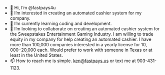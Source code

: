 - 👋 Hi, I’m @fastpays4u
- 👀 I’m interested in creating an automated cashier system for my company.
- 🌱 I’m currently learning coding and development.
- 💞️ I’m looking to collaborate on creating an automated cashier system for the Sweepstakes Entertainment Gaming Industry. I am willing to trade equity in my company for help creating an automated cashier. I have more than 100,000 companies interested in a yearly license for $10,000-$20,000 each. Would prefer to work with someone in Texas or at least in the United States.
- 📫 How to reach me is simple. ken@fastpays.us or text me at 903-431-1123.

<!---
fastpays4u/fastpays4u is a ✨ special ✨ repository because its `README.md` (this file) appears on your GitHub profile.
You can click the Preview link to take a look at your changes.
--->
